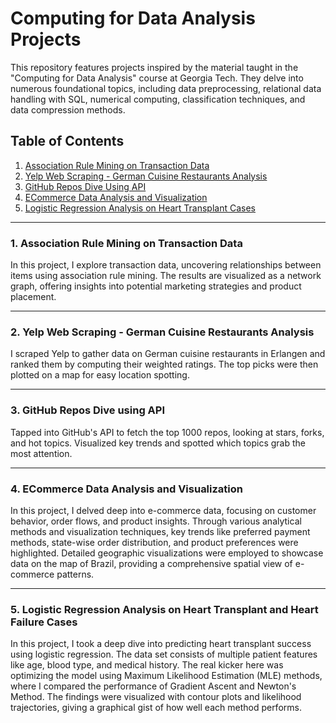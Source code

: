 # Computing for Data Analysis Projects
This repository features projects inspired by the material taught in the "Computing for Data Analysis" course at Georgia Tech. They delve into numerous foundational topics, including data preprocessing, relational data handling with SQL, numerical computing, classification techniques, and data compression methods.

## Table of Contents
1. [Association Rule Mining on Transaction Data](https://github.com/fedash/Computing-Data-Analysis/tree/main/AssociationRuleMining)
2. [Yelp Web Scraping - German Cuisine Restaurants Analysis](https://github.com/fedash/Computing-Data-Analysis/tree/main/YelpWebScraper)
3. [GitHub Repos Dive Using API](https://github.com/fedash/Computing-Data-Analysis/tree/main/GithubAnalysisAPI)
4. [ECommerce Data Analysis and Visualization](https://github.com/fedash/Computing-Data-Analysis/tree/main/ECommerceDataAnalysis)
5. [Logistic Regression Analysis on Heart Transplant Cases](https://github.com/fedash/Computing-Data-Analysis/tree/main/LogisticRegressionHealth)

---

### 1. Association Rule Mining on Transaction Data

  In this project, I explore transaction data, uncovering relationships between items using association rule mining. The results are visualized as a network graph, offering insights into potential marketing strategies and product placement.

---
### 2. Yelp Web Scraping - German Cuisine Restaurants Analysis
  I scraped Yelp to gather data on German cuisine restaurants in Erlangen and ranked them by computing their weighted ratings. The top picks were then plotted on a map for easy location spotting.

---
### 3. GitHub Repos Dive using API
Tapped into GitHub's API to fetch the top 1000 repos, looking at stars, forks, and hot topics. Visualized key trends and spotted which topics grab the most attention.

---
### 4. ECommerce Data Analysis and Visualization
In this project, I delved deep into e-commerce data, focusing on customer behavior, order flows, and product insights. Through various analytical methods and visualization techniques, key trends like preferred payment methods, state-wise order distribution, and product preferences were highlighted. Detailed geographic visualizations were employed to showcase data on the map of Brazil, providing a comprehensive spatial view of e-commerce patterns.

---

### 5. Logistic Regression Analysis on Heart Transplant and Heart Failure Cases

In this project, I took a deep dive into predicting heart transplant success using logistic regression. The data set consists of multiple patient features like age, blood type, and medical history. The real kicker here was optimizing the model using Maximum Likelihood Estimation (MLE) methods, where I compared the performance of Gradient Ascent and Newton's Method. The findings were visualized with contour plots and likelihood trajectories, giving a graphical gist of how well each method performs.
